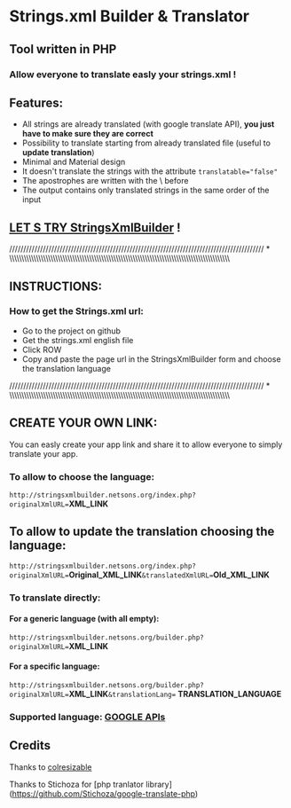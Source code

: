 # Strings.xml Builder & Translator
## Tool written in PHP

### Allow **everyone** to translate easly your strings.xml !

## Features:
- All strings are already translated (with google translate API), **you just have to make sure they are correct**
- Possibility to translate starting from already translated file (useful to **update translation**)
- Minimal and Material design
- It doesn't translate the strings with the attribute `translatable="false"`
- The apostrophes are written with the \ before
- The output contains only translated strings in the same order of the input


## [LET S TRY StringsXmlBuilder](http://stringsxmlbuilder.netsons.org) !


/////////////////////////////////////////////////////////////////////////////////////////// * \\\\\\\\\\\\\\\\\\\\\\\\\\\\\\\\\\\\\\\\\\\\\\\\\\\\\\\\\\\\\\\\\\\\\\\\\\\\\\\\\\\\\\\\\\\\\\\\\\\\\\\\\\\\\\\\\\\\\\\\\\\\\\\\\\\\\\\\\\\\\\\\\\\\\\\\\\\\\\\\\\\\\\\\\\\\\\\\\\\\\\


## INSTRUCTIONS:
### How to get the Strings.xml url:
- Go to the project on github
- Get the strings.xml english file
- Click ROW
- Copy and paste the page url in the StringsXmlBuilder form and choose the translation language


/////////////////////////////////////////////////////////////////////////////////////////// * \\\\\\\\\\\\\\\\\\\\\\\\\\\\\\\\\\\\\\\\\\\\\\\\\\\\\\\\\\\\\\\\\\\\\\\\\\\\\\\\\\\\\\\\\\\\\\\\\\\\\\\\\\\\\\\\\\\\\\\\\\\\\\\\\\\\\\\\\\\\\\\\\\\\\\\\\\\\\\\\\\\\\\\\\\\\\\\\\\\\\\


## CREATE YOUR OWN LINK:
You can easly create your app link and share it to allow everyone to simply translate your app.
### To allow to choose the language:
`http://stringsxmlbuilder.netsons.org/index.php?originalXmlURL=`**XML_LINK**

## To allow to update the translation choosing the language:
`http://stringsxmlbuilder.netsons.org/index.php?originalXmlURL=`**Original_XML_LINK**`&translatedXmlURL=`**Old_XML_LINK** 

### To translate directly:
#### For a generic language (with all empty):

`http://stringsxmlbuilder.netsons.org/builder.php?originalXmlURL=`**XML_LINK** 

#### For a specific language:

`http://stringsxmlbuilder.netsons.org/builder.php?originalXmlURL=`**XML_LINK**`&translationLang=` **TRANSLATION_LANGUAGE**

### Supported language: [GOOGLE APIs](https://cloud.google.com/translate/v2/translate-reference#supported_languages) 

## Credits
Thanks to [colresizable](http://www.bacubacu.com/colresizable/)

Thanks to Stichoza for [php tranlator library] (https://github.com/Stichoza/google-translate-php)
